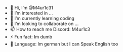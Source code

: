 - 👋 Hi, I’m @M4ur1c31
- 👀 I’m interested in ...
- 🌱 I’m currently learning coding
- 💞️ I’m looking to collaborate on ...
- 📫 How to reach me Discord: M4ur1c3
- ⚡ Fun fact: Im dumb
- 🚩 Language: Im german but I can Speak English too

<!---
M4ur1c31/M4ur1c31 is a ✨ special ✨ repository because its `README.md` (this file) appears on your GitHub profile.
You can click the Preview link to take a look at your changes.
--->
